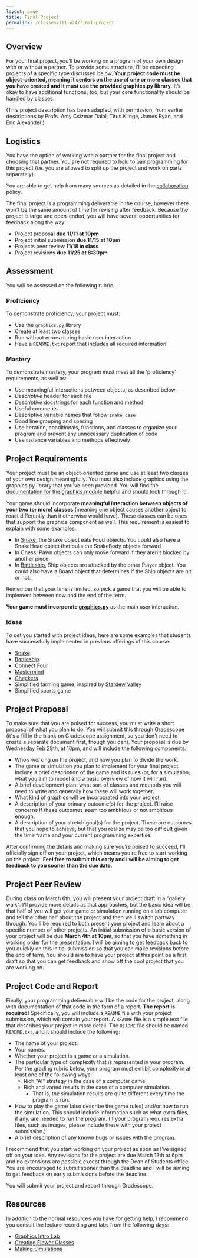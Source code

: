 ```yaml
---
layout: page
title: Final Project 
permalink: /classes/111-w24/final-project
---
```

## Overview
For your final project, you’ll be working on a program of your own design with or without a partner. 
To provide some structure, I’ll be expecting projects of a specific type discussed below. 
**Your project code must be object-oriented, meaning it centers on the use of one or more classes that you have created and it must use the provided graphics.py library.**
It’s okay to have additional functions, too, but your core functionality should be handled by classes.

(This project description has been adapted, with permission, from earlier descriptions by Profs. Amy Csizmar Dalal, Titus Klinge, James Ryan, and Eric Alexander.)

## Logistics
You have the option of working with a partner for the final project and choosing that partner.
You are not required to hold to pair programming for this project (i.e. you are allowed to split up the project and work on parts separately).

You are able to get help from many sources as detailed in the [collaboration](collaboration) policy.

The final project is a programming deliverable in the course, however there won't be the same amount of time for revising after feedback. Because the project is large and open-ended, you will have several opportunities for feedback along the way:
* Project proposal **due 11/11 at 10pm**
* Project initial submission **due 11/15 at 10pm**
* Projects peer review **11/18 in class**
* Project revisions **due 11/25 at 8:30pm**

## Assessment
You will be assessed on the following rubric.

### Proficiency
To demonstrate proficiency, your project must:

* Use the `graphics.py` library
* Create at least two classes
* Run without errors during basic user interaction
* Have a `README.txt` report that includes all required information

### Mastery
To demonstrate mastery, your program must meet all the 'proficiency' requirements, as well as:

* Use meaningful interactions between objects, as described below
* *Descriptive* header for each file
* *Descriptive* docstrings for each function and method
* Useful comments
* Descriptive variable names that follow `snake_case`
* Good line grouping and spacing
* Use iteration, conditionals, functions, and classes to organize your program and prevent any unnecessary duplication of code
* Use instance variables and methods effectively

## Project Requirements
Your project must be an object-oriented game and use at least two classes of your own design meaningfully.
You must also include graphics using the graphics.py library that you've been provided.
You will find the [documentation for the graphics module](/classes/111-w24/graphics.pdf) helpful and should look through it!

Your game should incorporate **meaningful interaction between objects of your two (or more) classes** (meaning one object causes another object to react differently than it otherwise would have). These classes can be ones that support the graphics component as well.
This requirement is easiest to explain with some examples:
* In [Snake](https://en.wikipedia.org/wiki/Snake_(video_game_genre)), the Snake object eats Food objects. You could also have a SnakeHead object that pulls the SnakeBody objects forward
* In Chess, Pawn objects can only move forward if they aren't blocked by another piece
* In [Battleship](https://en.wikipedia.org/wiki/Battleship_(game)), Ship objects are attacked by the other Player object. You could also have a Board object that determines if the Ship objects are hit or not.

Remember that your time is limited, so pick a game that you will be able to implement between now and the end of the term. 

**Your game must incorporate [graphics.py](/classes/111-w22/graphics.py)** as the main user interaction. 

### Ideas
To get you started with project ideas, here are some examples that students have successfully implemented in previous offerings of this course:
* [Snake](https://en.wikipedia.org/wiki/Snake_(video_game_genre))
* [Battleship](https://en.wikipedia.org/wiki/Battleship_(game))
* [Connect Four](https://en.wikipedia.org/wiki/Connect_Four)
* [Mastermind](https://en.wikipedia.org/wiki/Mastermind_(board_game))
* [Checkers](https://en.wikipedia.org/wiki/Checkers)
* Simplified farming game, inspired by [Stardew Valley](https://en.wikipedia.org/wiki/Stardew_Valley)
* Simplified sports game


## Project Proposal
To make sure that you are poised for success, you must write a short proposal of what you plan to do. 
You will submit this through Gradescope (it's a fill in the blank on Gradescope assignment, so you don't need to create a separate document first, though you can). 
Your proposal is due by Wednesday Feb 28th, at 10pm, and will include the following components:

* Who’s working on the project, and how you plan to divide the work.
* The game or simulation you plan to implement for your final project. Include a brief description of the game and its rules (or, for a simulation, what you aim to model and a basic overview of how it will run).
* A brief development plan: what sort of classes and methods you will need to write and generally how these will work together.
* What kind of graphics will be incorporated into your project.
* A description of your primary outcome(s) for the project. I’ll raise concerns if these outcomes seem too ambitious or not ambitious enough.
* A description of your stretch goal(s) for the project. These are outcomes that you hope to achieve, but that you realize may be too difficult given the time frame and your current programming expertise.

After confirming the details and making sure you’re poised to succeed, I’ll officially sign off on your project, which means you’re free to start working on the project. **Feel free to submit this early and I will be aiming to get feedback to you sooner than the due date.**

## Project Peer Review
During class on March 6th, you will present your project draft in a "gallery walk".
I'll provide more details as that approaches, but the basic idea will be that half of you will get your game or simulation running on a lab computer and tell the other half about the project and then we'll switch partway through. 
You'll be required to both present your project and learn about a specific number of other projects.
An initial submission of a basic version of your project will be due **March 4th at 10pm**, so that you have something in working order for the presentation.
I will be aiming to get feedback back to you quickly on this initial submission so that you can make revisions before the end of term.
You should aim to have your project at this point be a first draft so that you can get feedback and show off the cool project that you are working on.

## Project Code and Report
Finally, your programming deliverable will be the code for the project, along with documentation of that code in the form of a report. 
**The report is required!** 
Specifically, you will include a `README` file with your project submission, which will contain your report. 
A `README` file is a simple text file that describes your project in more detail. 
The `README` file should be named `README.txt`, and it should include the following:

* The name of your project.
* Your names.
* Whether your project is a game or a simulation.
* The particular type of complexity that is represented in your program. Per the grading rubric below, your program must exhibit complexity in at least one of the following ways:
    * Rich "AI" strategy in the case of a computer game.
    * Rich and varied results in the case of a computer simulation.
        * That is, the simulation results are quite different every time the program is run.
* How to play the game (also describe the game rules) and/or how to run the simulation. This should include information such as what extra files, if any, are needed to run the program. (If your program requires extra files, such as images, please include these with your project submission.)
* A brief description of any known bugs or issues with the program.

I recommend that you start working on your project as soon as I’ve signed off on your idea. 
Any revisions for the project are due March 13th at 6pm and no extensions are possible except through the Dean of Students office.
You are encouraged to submit sooner than the deadline and I will be aiming to get feedback on early submissions before the deadline.

You will submit your project and report through Gradescope.

## Resources
In addition to the normal resources you have for getting help, I recommend you consult the lecture recording and labs from the following days:
* [Graphics Intro Lab](graphics-intro)
* [Creating Flower Classes](creating-classes)
* [Making Simulations](lab-simulations)


